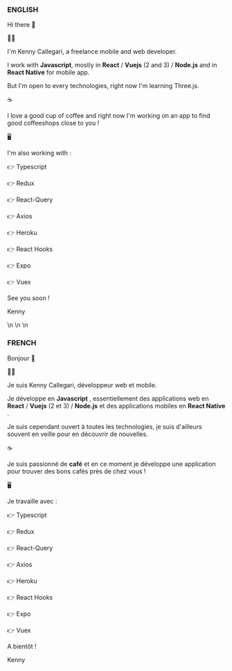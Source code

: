 ### ENGLISH

Hi there 👋

👨‍💻

I'm Kenny Callegari, a freelance mobile and web developer.

I work with **Javascript**, mostly in **React** / **Vuejs** (2 and 3) / **Node.js** and in **React Native** for mobile app.

But I'm open to every technologies, right now I'm learning Three.js.

☕

I love a good cup of coffee and right now I'm working on an app to find good coffeeshops close to you !

🖥

I'm also working with : 

👉 Typescript

👉 Redux 

👉 React-Query

👉 Axios

👉 Heroku

👉 React Hooks

👉 Expo

👉 Vuex

See you soon !

Kenny


\n \n \n


### FRENCH

Bonjour 👋

👨‍💻

Je suis Kenny Callegari, développeur web et mobile.

Je développe en **Javascript** , essentiellement des applications web en **React** / **Vuejs** (2 et 3) / **Node.js** et des applications mobiles en **React Native** .

Je suis cependant ouvert à toutes les technologies, je suis d'ailleurs souvent en veille pour en découvrir de nouvelles.

☕

Je suis passionné de **café** et en ce moment je développe une application pour trouver des bons cafés près de chez vous ! 

🖥

Je travaille avec : 

👉 Typescript

👉 Redux 

👉 React-Query

👉 Axios

👉 Heroku

👉 React Hooks

👉 Expo

👉 Vuex

A bientôt !

Kenny
